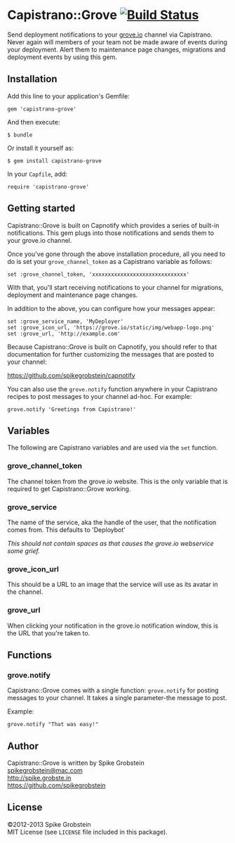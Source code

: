 # Capistrano::Grove [![Build Status](https://travis-ci.org/spikegrobstein/capistrano-grove.png)](https://travis-ci.org/spikegrobstein/capistrano-grove)

Send deployment notifications to your [grove.io](http://grove.io) channel via Capistrano.
Never again will members of your team not be made aware of events during your deployment.
Alert them to maintenance page changes, migrations and deployment events by using this gem.

## Installation

Add this line to your application's Gemfile:

    gem 'capistrano-grove'

And then execute:

    $ bundle

Or install it yourself as:

    $ gem install capistrano-grove

In your `Capfile`, add:

    require 'capistrano-grove'

## Getting started

Capistrano::Grove is built on Capnotify which provides a series of built-in notifications.
This gem plugs into those notifications and sends them to your grove.io channel.

Once you've gone through the above installation procedure, all you need to do is set
your `grove_channel_token` as a Capistrano variable as follows:

    set :grove_channel_token, 'xxxxxxxxxxxxxxxxxxxxxxxxxxxxxx'

With that, you'll start receiving notifications to your channel for migrations,
deployment and maintenance page changes.

In addition to the above, you can configure how your messages appear:

    set :grove_service_name, 'MyDeployer'
    set :grove_icon_url, 'https://grove.io/static/img/webapp-logo.png'
    set :grove_url, 'http://example.com'

Because Capistrano::Grove is built on Capnotify, you should refer to that documentation
for further customizing the messages that are posted to your channel:

https://github.com/spikegrobstein/capnotify

You can also use the `grove.notify` function anywhere in your Capistrano recipes to post
messages to your channel ad-hoc. For example:

    grove.notify 'Greetings from Capistrano!'

## Variables

The following are Capistrano variables and are used via the `set` function.

### grove_channel_token

The channel token from the grove.io website. This is the only variable that is required
to get Capistrano::Grove working.

### grove_service

The name of the service, aka the handle of the user, that the notification comes from.
This defaults to 'Deploybot'

*This should not contain spaces as that causes the grove.io webservice some grief.*

### grove_icon_url

This should be a URL to an image that the service will use as its avatar in the channel.

### grove_url

When clicking your notification in the grove.io notification window, this is the URL
that you're taken to.

## Functions

### grove.notify

Capistrano::Grove comes with a single function: `grove.notify` for posting messages
to your channel. It takes a single parameter-the message to post.

Example:

    grove.notify "That was easy!"

## Author

Capistrano::Grove is written by Spike Grobstein  
spikegrobstein@mac.com  
http://spike.grobste.in  
https://github.com/spikegrobstein  

## License

&copy;2012-2013 Spike Grobstein  
MIT License (see `LICENSE` file included in this package).

